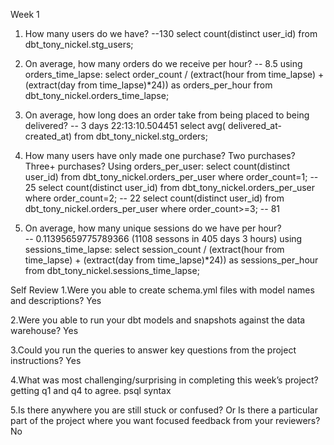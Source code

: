Week 1
1. How many users do we have?
    --130
    select count(distinct user_id) from dbt_tony_nickel.stg_users;

2. On average, how many orders do we receive per hour?
    -- 8.5
    using orders_time_lapse: 
    select order_count / (extract(hour from time_lapse) + (extract(day from time_lapse)*24)) as orders_per_hour from dbt_tony_nickel.orders_time_lapse;

3. On average, how long does an order take from being placed to being delivered? 
    -- 3 days 22:13:10.504451
    select avg( delivered_at-created_at)  from dbt_tony_nickel.stg_orders; 

4. How many users have only made one purchase? Two purchases? Three+ purchases?
    Using orders_per_user:
    select count(distinct user_id) from dbt_tony_nickel.orders_per_user where order_count=1;  -- 25
    select count(distinct user_id) from dbt_tony_nickel.orders_per_user where order_count=2;  -- 22
    select count(distinct user_id) from dbt_tony_nickel.orders_per_user where order_count>=3; -- 81

5. On average, how many unique sessions do we have per hour?  
    -- 0.11395659775789366 (1108 sessons in 405 days 3 hours)
    using sessions_time_lapse:
    select session_count / (extract(hour from time_lapse) + (extract(day from time_lapse)*24)) as sessions_per_hour from dbt_tony_nickel.sessions_time_lapse;

Self Review
1.Were you able to create schema.yml files with model names and descriptions?
Yes

2.Were you able to run your dbt models and snapshots against the data warehouse? 
Yes

3.Could you run the queries to answer key questions from the project instructions? 
Yes

4.What was most challenging/surprising in completing this week’s project?
getting q1 and q4 to agree.
psql syntax

5.Is there anywhere you are still stuck or confused? Or Is there a particular part of the project where you want focused feedback from your reviewers?
No